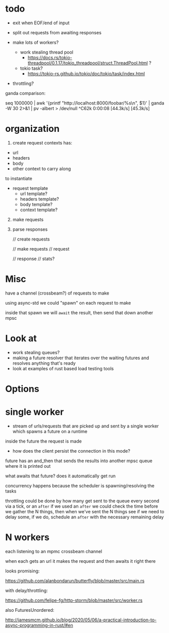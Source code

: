 # todo
- exit when EOF/end of input
- split out requests from awaiting responses

- make lots of workers?
  - work stealing thread pool 
      - https://docs.rs/tokio-threadpool/0.1.17/tokio_threadpool/struct.ThreadPool.html  ?
  - tokio task?
    - https://tokio-rs.github.io/tokio/doc/tokio/task/index.html
- throttling?



ganda comparison:

seq 1000000 | awk '{printf "http://localhost:8000/foobar/%s\n", $1}' | ganda -W 30 2>&1 | pv -albert > /dev/null
^C62k 0:00:08 [44.3k/s] [45.3k/s]

# organization

1. create request contexts
has:
- url
- headers
- body
- other context to carry along


to instantiate
- request template
    - url template?
    - headers template?
    - body template?
    - context template?

2. make requests


3. parse responses

 
    // create requests

    // make requests
        // request 

    // response
    // stats?



# Misc
have a channel (crossbeam?) of requests to make

using async-std we could "spawn" on each request to make

inside that spawn we will `await` the result, then send that down another mpsc



# Look at

- work stealing queues?
- making a future resolver that iterates over the waiting futures and resolves anything that's ready
- look at examples of rust based load testing tools


# Options

# single worker
- stream of urls/requests that are picked up and sent by a single worker which spawns a future on a runtime

inside the future the request is made
- how does the client persist the connection in this mode?

future has an and_then that sends the results into another mpsc queue where it is printed out

what awaits that future? does it automatically get run

concurrency happens because the scheduler is spawning/resolving the tasks

throttling could be done by how many get sent to the queue every second via a tick, or an `after`
if we used an `after` we could check the time before we gather the N things, then when we've sent the N things 
see if we need to delay some, if we do, schedule an `after` with the necessary remaining delay

# N workers

each listening to an mpmc crossbeam channel

when each gets an url it makes the request and then awaits it right there


looks promising:

https://github.com/alanbondarun/butterfly/blob/master/src/main.rs  

with delay/throttling:

https://github.com/felipe-fg/http-storm/blob/master/src/worker.rs

also FuturesUnordered: 

http://jamesmcm.github.io/blog/2020/05/06/a-practical-introduction-to-async-programming-in-rust/#en




